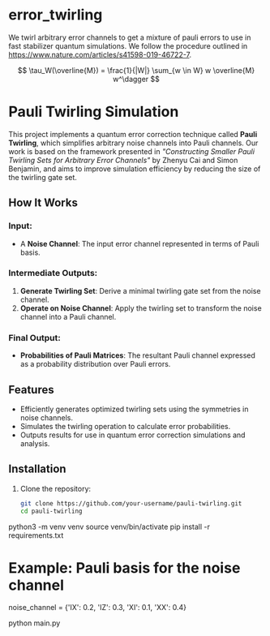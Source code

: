 # error_twirling

We twirl arbitrary error channels to get a mixture of pauli errors to use in fast stabilizer quantum simulations. We follow the procedure outlined in https://www.nature.com/articles/s41598-019-46722-7.


$$
\tau_W(\overline{M}) = \frac{1}{|W|} \sum_{w \in W} w \overline{M} w^\dagger
$$

# Pauli Twirling Simulation

This project implements a quantum error correction technique called **Pauli Twirling**, which simplifies arbitrary noise channels into Pauli channels. Our work is based on the framework presented in *"Constructing Smaller Pauli Twirling Sets for Arbitrary Error Channels"* by Zhenyu Cai and Simon Benjamin, and aims to improve simulation efficiency by reducing the size of the twirling gate set.

## How It Works

### Input:
- A **Noise Channel**: The input error channel represented in terms of Pauli basis.

### Intermediate Outputs:
1. **Generate Twirling Set**: Derive a minimal twirling gate set from the noise channel.
2. **Operate on Noise Channel**: Apply the twirling set to transform the noise channel into a Pauli channel.

### Final Output:
- **Probabilities of Pauli Matrices**: The resultant Pauli channel expressed as a probability distribution over Pauli errors.

## Features
- Efficiently generates optimized twirling sets using the symmetries in noise channels.
- Simulates the twirling operation to calculate error probabilities.
- Outputs results for use in quantum error correction simulations and analysis.

## Installation

1. Clone the repository:
   ```bash
   git clone https://github.com/your-username/pauli-twirling.git
   cd pauli-twirling

python3 -m venv venv
source venv/bin/activate
pip install -r requirements.txt

# Example: Pauli basis for the noise channel
noise_channel = {'IX': 0.2, 'IZ': 0.3, 'XI': 0.1, 'XX': 0.4}

python main.py
